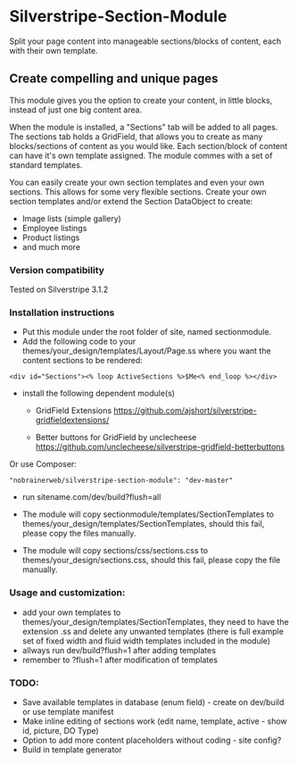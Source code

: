 Silverstripe-Section-Module
===========================

Split your page content into manageable sections/blocks of content, each with their own template.

## Create compelling and unique pages ##
This module gives you the option to create your content, in little blocks, instead of just one big content area.

When the module is installed, a "Sections" tab will be added to all pages. The sections tab holds a GridField, that allows you to create as many blocks/sections of content as you would like.
Each section/block of content can have it's own template assigned. The module commes with a set of standard templates.

You can easily create your own section templates and even your own sections. This allows for some very flexible sections.
Create your own section templates and/or extend the Section DataObject to create:
- Image lists (simple gallery)
- Employee listings
- Product listings
- and much more

### Version compatibility ###
Tested on Silverstripe 3.1.2

### Installation instructions ###

- Put this module under the root folder of site, named sectionmodule.
- Add the following code to your themes/your_design/templates/Layout/Page.ss where you want the content sections to be rendered:
```
<div id="Sections"><% loop ActiveSections %>$Me<% end_loop %></div>
```

- install the following dependent module(s)
	- GridField Extensions
	https://github.com/ajshort/silverstripe-gridfieldextensions/
	
	- Better buttons for GridField by unclecheese
	https://github.com/unclecheese/silverstripe-gridfield-betterbuttons
	
Or use Composer:
```
"nobrainerweb/silverstripe-section-module": "dev-master"
```

- run sitename.com/dev/build?flush=all

- The module will copy sectionmodule/templates/SectionTemplates to themes/your_design/templates/SectionTemplates, should this fail, please copy the files manually.
- The module will copy sections/css/sections.css to themes/your_design/sections.css, should this fail, please copy the file manually.

### Usage and customization: ###
- add your own templates to themes/your_design/templates/SectionTemplates, they need to have the extension .ss and delete any unwanted templates (there is full example set of fixed width and fluid width templates included in the module)
- allways run dev/build?flush=1 after adding templates
- remember to ?flush=1 after modification of templates

### TODO: ###
- Save available templates in database (enum field) - create on dev/build or use template manifest
- Make inline editing of sections work (edit name, template, active - show id, picture, DO Type)
- Option to add more content placeholders without coding - site config?
- Build in template generator
